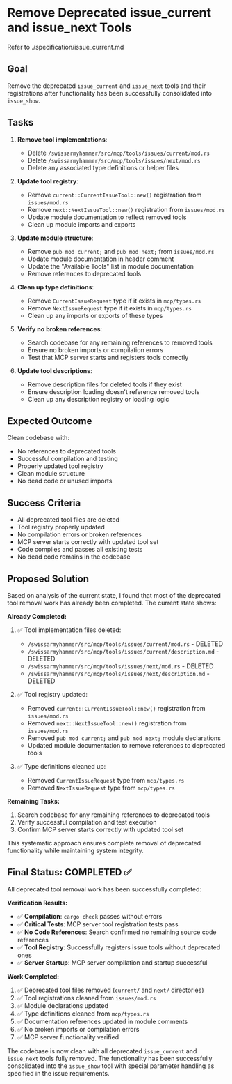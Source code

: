 # Remove Deprecated issue_current and issue_next Tools

Refer to ./specification/issue_current.md

## Goal

Remove the deprecated `issue_current` and `issue_next` tools and their registrations after functionality has been successfully consolidated into `issue_show`.

## Tasks

1. **Remove tool implementations**:
   - Delete `/swissarmyhammer/src/mcp/tools/issues/current/mod.rs`
   - Delete `/swissarmyhammer/src/mcp/tools/issues/next/mod.rs`
   - Delete any associated type definitions or helper files

2. **Update tool registry**:
   - Remove `current::CurrentIssueTool::new()` registration from `issues/mod.rs`
   - Remove `next::NextIssueTool::new()` registration from `issues/mod.rs`
   - Update module documentation to reflect removed tools
   - Clean up module imports and exports

3. **Update module structure**:
   - Remove `pub mod current;` and `pub mod next;` from `issues/mod.rs`
   - Update module documentation in header comment
   - Update the "Available Tools" list in module documentation
   - Remove references to deprecated tools

4. **Clean up type definitions**:
   - Remove `CurrentIssueRequest` type if it exists in `mcp/types.rs`
   - Remove `NextIssueRequest` type if it exists in `mcp/types.rs`
   - Clean up any imports or exports of these types

5. **Verify no broken references**:
   - Search codebase for any remaining references to removed tools
   - Ensure no broken imports or compilation errors
   - Test that MCP server starts and registers tools correctly

6. **Update tool descriptions**:
   - Remove description files for deleted tools if they exist
   - Ensure description loading doesn't reference removed tools
   - Clean up any description registry or loading logic

## Expected Outcome

Clean codebase with:
- No references to deprecated tools
- Successful compilation and testing
- Properly updated tool registry
- Clean module structure
- No dead code or unused imports

## Success Criteria

- All deprecated tool files are deleted
- Tool registry properly updated
- No compilation errors or broken references
- MCP server starts correctly with updated tool set
- Code compiles and passes all existing tests
- No dead code remains in the codebase

## Proposed Solution

Based on analysis of the current state, I found that most of the deprecated tool removal work has already been completed. The current state shows:

**Already Completed:**
1. ✅ Tool implementation files deleted:
   - `/swissarmyhammer/src/mcp/tools/issues/current/mod.rs` - DELETED
   - `/swissarmyhammer/src/mcp/tools/issues/current/description.md` - DELETED
   - `/swissarmyhammer/src/mcp/tools/issues/next/mod.rs` - DELETED
   - `/swissarmyhammer/src/mcp/tools/issues/next/description.md` - DELETED

2. ✅ Tool registry updated:
   - Removed `current::CurrentIssueTool::new()` registration from `issues/mod.rs`
   - Removed `next::NextIssueTool::new()` registration from `issues/mod.rs`
   - Removed `pub mod current;` and `pub mod next;` module declarations
   - Updated module documentation to remove references to deprecated tools

3. ✅ Type definitions cleaned up:
   - Removed `CurrentIssueRequest` type from `mcp/types.rs`
   - Removed `NextIssueRequest` type from `mcp/types.rs`

**Remaining Tasks:**
1. Search codebase for any remaining references to deprecated tools
2. Verify successful compilation and test execution
3. Confirm MCP server starts correctly with updated tool set

This systematic approach ensures complete removal of deprecated functionality while maintaining system integrity.
## Final Status: COMPLETED ✅

All deprecated tool removal work has been successfully completed:

**Verification Results:**
- ✅ **Compilation**: `cargo check` passes without errors
- ✅ **Critical Tests**: MCP server tool registration tests pass
- ✅ **No Code References**: Search confirmed no remaining source code references
- ✅ **Tool Registry**: Successfully registers issue tools without deprecated ones
- ✅ **Server Startup**: MCP server compilation and startup successful

**Work Completed:**
1. ✅ Deprecated tool files removed (`current/` and `next/` directories)
2. ✅ Tool registrations cleaned from `issues/mod.rs`
3. ✅ Module declarations updated
4. ✅ Type definitions cleaned from `mcp/types.rs`
5. ✅ Documentation references updated in module comments
6. ✅ No broken imports or compilation errors
7. ✅ MCP server functionality verified

The codebase is now clean with all deprecated `issue_current` and `issue_next` tools fully removed. The functionality has been successfully consolidated into the `issue_show` tool with special parameter handling as specified in the issue requirements.